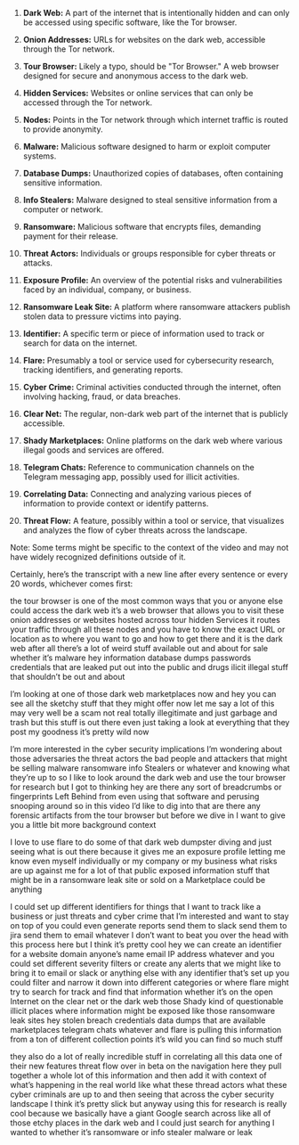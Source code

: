 1. **Dark Web:** A part of the internet that is intentionally hidden and can only be accessed using specific software, like the Tor browser.

2. **Onion Addresses:** URLs for websites on the dark web, accessible through the Tor network.

3. **Tour Browser:** Likely a typo, should be "Tor Browser." A web browser designed for secure and anonymous access to the dark web.

4. **Hidden Services:** Websites or online services that can only be accessed through the Tor network.

5. **Nodes:** Points in the Tor network through which internet traffic is routed to provide anonymity.

6. **Malware:** Malicious software designed to harm or exploit computer systems.

7. **Database Dumps:** Unauthorized copies of databases, often containing sensitive information.

8. **Info Stealers:** Malware designed to steal sensitive information from a computer or network.

9. **Ransomware:** Malicious software that encrypts files, demanding payment for their release.

10. **Threat Actors:** Individuals or groups responsible for cyber threats or attacks.

11. **Exposure Profile:** An overview of the potential risks and vulnerabilities faced by an individual, company, or business.

12. **Ransomware Leak Site:** A platform where ransomware attackers publish stolen data to pressure victims into paying.

13. **Identifier:** A specific term or piece of information used to track or search for data on the internet.

14. **Flare:** Presumably a tool or service used for cybersecurity research, tracking identifiers, and generating reports.

15. **Cyber Crime:** Criminal activities conducted through the internet, often involving hacking, fraud, or data breaches.

16. **Clear Net:** The regular, non-dark web part of the internet that is publicly accessible.

17. **Shady Marketplaces:** Online platforms on the dark web where various illegal goods and services are offered.

18. **Telegram Chats:** Reference to communication channels on the Telegram messaging app, possibly used for illicit activities.

19. **Correlating Data:** Connecting and analyzing various pieces of information to provide context or identify patterns.

20. **Threat Flow:** A feature, possibly within a tool or service, that visualizes and analyzes the flow of cyber threats across the landscape.

Note: Some terms might be specific to the context of the video and may not have widely recognized definitions outside of it.

Certainly, here’s the transcript with a new line after every sentence or every 20 words, whichever comes first:

the tour browser is one of the most common ways that you or anyone else could access the dark web it’s a web browser that allows you to visit these onion addresses or websites hosted across tour hidden Services it routes your traffic through all these nodes and you have to know the exact URL or location as to where you want to go and how to get there and it is the dark web after all there’s a lot of weird stuff available out and about for sale whether it’s malware hey information database dumps passwords credentials that are leaked put out into the public and drugs ilicit illegal stuff that shouldn’t be out and about

I’m looking at one of those dark web marketplaces now and hey you can see all the sketchy stuff that they might offer now let me say a lot of this may very well be a scam not real totally illegitimate and just garbage and trash but this stuff is out there even just taking a look at everything that they post my goodness it’s pretty wild now

I’m more interested in the cyber security implications I’m wondering about those adversaries the threat actors the bad people and attackers that might be selling malware ransomware info Stealers or whatever and knowing what they’re up to so I like to look around the dark web and use the tour browser for research but I got to thinking hey are there any sort of breadcrumbs or fingerprints Left Behind from even using that software and perusing snooping around so in this video I’d like to dig into that are there any forensic artifacts from the tour browser but before we dive in I want to give you a little bit more background context

I love to use flare to do some of that dark web dumpster diving and just seeing what is out there because it gives me an exposure profile letting me know even myself individually or my company or my business what risks are up against me for a lot of that public exposed information stuff that might be in a ransomware leak site or sold on a Marketplace could be anything

I could set up different identifiers for things that I want to track like a business or just threats and cyber crime that I’m interested and want to stay on top of you could even generate reports send them to slack send them to jira send them to email whatever I don’t want to beat you over the head with this process here but I think it’s pretty cool hey we can create an identifier for a website domain anyone’s name email IP address whatever and you could set different severity filters or create any alerts that we might like to bring it to email or slack or anything else with any identifier that’s set up you could filter and narrow it down into different categories or where flare might try to search for track and find that information whether it’s on the open Internet on the clear net or the dark web those Shady kind of questionable illicit places where information might be exposed like those ransomware leak sites hey stolen breach credentials data dumps that are available marketplaces telegram chats whatever and flare is pulling this information from a ton of different collection points it’s wild you can find so much stuff

they also do a lot of really incredible stuff in correlating all this data one of their new features threat flow over in beta on the navigation here they pull together a whole lot of this information and then add it with context of what’s happening in the real world like what these thread actors what these cyber criminals are up to and then seeing that across the cyber security landscape I think it’s pretty slick but anyway using this for research is really cool because we basically have a giant Google search across like all of those etchy places in the dark web and I could just search for anything I wanted to whether it’s ransomware or info stealer malware or leak




